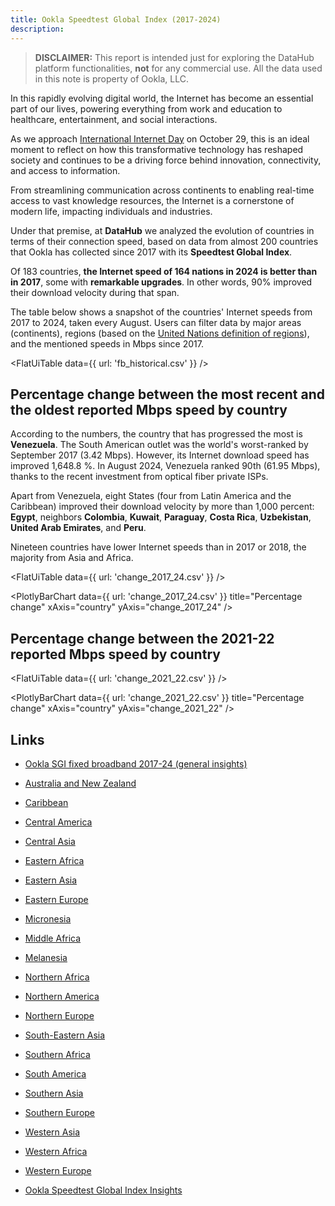 ```yaml
---
title: Ookla Speedtest Global Index (2017-2024)
description: 
---
```


> **DISCLAIMER:** This report is intended just for exploring the DataHub platform functionalities, **not** for any commercial use. All the data used in this note is property of Ookla, LLC.

In this rapidly evolving digital world, the Internet has become an essential part of our lives, powering everything from work and education to healthcare, entertainment, and social interactions. 

As we approach [International Internet Day](https://knowledgeflow.org/event/international-internet-day-2024/) on October 29, this is an ideal moment to reflect on how this transformative technology has reshaped society and continues to be a driving force behind innovation, connectivity, and access to information. 

From streamlining communication across continents to enabling real-time access to vast knowledge resources, the Internet is a cornerstone of modern life, impacting individuals and industries. 

Under that premise, at **DataHub** we analyzed the evolution of countries in terms of their connection speed, based on data from almost 200 countries that Ookla has collected since 2017 with its **Speedtest Global Index**.

Of 183 countries, **the Internet speed of 164 nations in 2024 is better than in 2017**, some with **remarkable upgrades**. In other words, 90% improved their download velocity during that span.

The table below shows a snapshot of the countries' Internet speeds from 2017 to 2024, taken every August. Users can filter data by major areas (continents), regions (based on the [United Nations definition of regions](https://population.un.org/wpp/DefinitionOfRegions/)), and the mentioned speeds in Mbps since 2017. 

<FlatUiTable
  data={{
    url: 'fb_historical.csv'
  }}
/>

## Percentage change between the most recent and the oldest reported Mbps speed by country

According to the numbers, the country that has progressed the most is **Venezuela**. The South American outlet was the world's worst-ranked by September 2017 (3.42 Mbps). However, its Internet download speed has improved 1,648.8 %. In August 2024, Venezuela ranked 90th  (61.95 Mbps), thanks to the recent investment from optical fiber private ISPs. 

Apart from Venezuela, eight States (four from Latin America and the Caribbean) improved their download velocity by more than 1,000 percent: **Egypt**, neighbors **Colombia**, **Kuwait**, **Paraguay**, **Costa Rica**, **Uzbekistan**, **United Arab Emirates**, and **Peru**.

Nineteen countries have lower Internet speeds than in 2017 or 2018, the majority from Asia and Africa.

<FlatUiTable
  data={{
    url: 'change_2017_24.csv'
  }}
/> 

<PlotlyBarChart
  data={{
    url: 'change_2017_24.csv'
  }}
  title="Percentage change"
  xAxis="country"
  yAxis="change_2017_24"
/>

## Percentage change between the 2021-22 reported Mbps speed by country

<FlatUiTable
  data={{
    url: 'change_2021_22.csv'
  }}
/> 

<PlotlyBarChart
  data={{
    url: 'change_2021_22.csv'
  }}
  title="Percentage change"
  xAxis="country"
  yAxis="change_2021_22"
/>

## Links

- [Ookla SGI fixed broadband 2017-24 (general insights)](https://datahub.io/@cheredia19/ookla-sgi-broadband-2017-2024)

- [Australia and New Zealand](https://datahub.io/@cheredia19/ookla-sgi-broadband-2017-24-aus-nz)

- [Caribbean](https://datahub.io/@cheredia19/ookla-sgi-broadband-2017-24-cb)

- [Central America](https://datahub.io/@cheredia19/ookla-sgi-broadband-2017-24-cent-am)

- [Central Asia](https://datahub.io/@cheredia19/ookla-sgi-broadband-2017-24-cent-as)

- [Eastern Africa](https://datahub.io/@cheredia19/ookla-sgi-broadband-2017-24-east-af)

- [Eastern Asia](https://datahub.io/@cheredia19/ookla-sgi-broadband-2017-24-east-as)

- [Eastern Europe](https://datahub.io/@cheredia19/ookla-sgi-broadband-2017-24-east-eu)

- [Micronesia](https://datahub.io/@cheredia19/ookla-sgi-broadband-2017-24-mcn)

- [Middle Africa](https://datahub.io/@cheredia19/ookla-sgi-broadband-2017-24-mid-af)

- [Melanesia](https://datahub.io/@cheredia19/ookla-sgi-broadband-2017-24-mln)

- [Northern Africa](https://datahub.io/@cheredia19/ookla-sgi-broadband-2017-24-nor-af)

- [Northern America](https://datahub.io/@cheredia19/ookla-sgi-broadband-2017-24-nor-am)

- [Northern Europe](https://datahub.io/@cheredia19/ookla-sgi-broadband-2017-24-nor-eu)

- [South-Eastern Asia](https://datahub.io/@cheredia19/ookla-sgi-broadband-2017-24-se-as)

- [Southern Africa](https://datahub.io/@cheredia19/ookla-sgi-broadband-2017-24-sou-af)

- [South America](https://datahub.io/@cheredia19/ookla-sgi-broadband-2017-24-sou-am)

- [Southern Asia](https://datahub.io/@cheredia19/ookla-sgi-broadband-2017-24-sou-as)

- [Southern Europe](https://datahub.io/@cheredia19/ookla-sgi-broadband-2017-24-sou-eu)

- [Western Asia](https://datahub.io/@cheredia19/ookla-sgi-broadband-2017-24-west-as)

- [Western Africa](https://datahub.io/@cheredia19/ookla-sgi-broadband-2017-24-west-af)

- [Western Europe](https://datahub.io/@cheredia19/ookla-sgi-broadband-2017-24-west-eu)

- [Ookla Speedtest Global Index Insights](https://datahub.io/@cheredia19/ookla-speedtest-global-index-insights)
